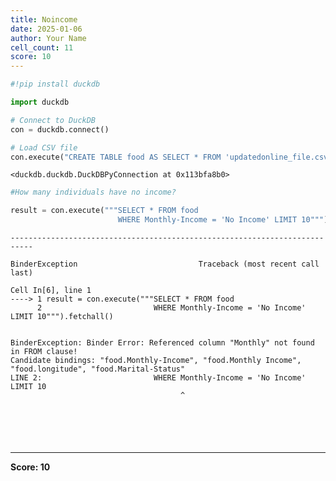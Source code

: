 ```yaml
---
title: Noincome
date: 2025-01-06
author: Your Name
cell_count: 11
score: 10
---
```


```python
#!pip install duckdb
```


```python
import duckdb
```


```python
# Connect to DuckDB
con = duckdb.connect()

```


```python
# Load CSV file
con.execute("CREATE TABLE food AS SELECT * FROM 'updatedonline_file.csv'")

```




    <duckdb.duckdb.DuckDBPyConnection at 0x113bfa8b0>




```python
#How many individuals have no income?
```


```python
result = con.execute("""SELECT * FROM food 
                        WHERE Monthly-Income = 'No Income' LIMIT 10""").fetchall()
```


    ---------------------------------------------------------------------------

    BinderException                           Traceback (most recent call last)

    Cell In[6], line 1
    ----> 1 result = con.execute("""SELECT * FROM food 
          2                         WHERE Monthly-Income = 'No Income' LIMIT 10""").fetchall()


    BinderException: Binder Error: Referenced column "Monthly" not found in FROM clause!
    Candidate bindings: "food.Monthly-Income", "food.Monthly Income", "food.longitude", "food.Marital-Status"
    LINE 2:                         WHERE Monthly-Income = 'No Income' LIMIT 10
                                          ^



```python

```


```python


```


```python

```


```python

```


```python

```


---
**Score: 10**
